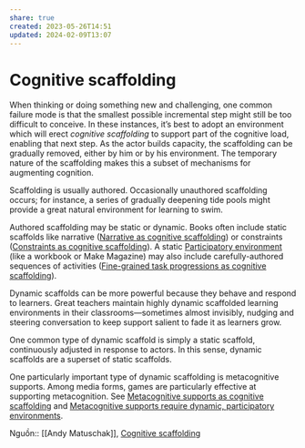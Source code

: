 ```yaml
---
share: true
created: 2023-05-26T14:51
updated: 2024-02-09T13:07
---
```

# Cognitive scaffolding

When thinking or doing something new and challenging, one common failure mode is that the smallest possible incremental step might still be too difficult to conceive. In these instances, it’s best to adopt an environment which will erect _cognitive scaffolding_ to support part of the cognitive load, enabling that next step. As the actor builds capacity, the scaffolding can be gradually removed, either by him or by his environment. The temporary nature of the scaffolding makes this a subset of mechanisms for augmenting cognition.

Scaffolding is usually authored. Occasionally unauthored scaffolding occurs; for instance, a series of gradually deepening tide pools might provide a great natural environment for learning to swim.

Authored scaffolding may be static or dynamic. Books often include static scaffolds like narrative ([Narrative as cognitive scaffolding](https://notes.andymatuschak.org/zEhGSbBPbgmh7Ce1VQS2RPk)) or constraints ([Constraints as cognitive scaffolding](https://notes.andymatuschak.org/z7TJeAJjP5FrruVXwUXheW4)). A static [Participatory environment](https://notes.andymatuschak.org/zRWEWHx4cQyqQWRh26gp7ad) (like a workbook or Make Magazine) may also include carefully-authored sequences of activities ([Fine-grained task progressions as cognitive scaffolding](https://notes.andymatuschak.org/zLtDuZSmdcEoAMgWNcxho6Z)).

Dynamic scaffolds can be more powerful because they behave and respond to learners. Great teachers maintain highly dynamic scaffolded learning environments in their classrooms—sometimes almost invisibly, nudging and steering conversation to keep support salient to fade it as learners grow.

One common type of dynamic scaffold is simply a static scaffold, continuously adjusted in response to actors. In this sense, dynamic scaffolds are a superset of static scaffolds.

One particularly important type of dynamic scaffolding is metacognitive supports. Among media forms, games are particularly effective at supporting metacognition. See [Metacognitive supports as cognitive scaffolding](https://notes.andymatuschak.org/zL2zRTTRhWf1Lx4x9p2uCDt) and [Metacognitive supports require dynamic, participatory environments](https://notes.andymatuschak.org/zADYGiM6rnN6iTBHqVa6kiu).

Nguồn:: [[Andy Matuschak]], [Cognitive scaffolding](https://notes.andymatuschak.org/zWSH2QNUsrTGP4V15JBaaEv)